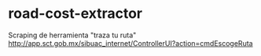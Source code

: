 # road-cost-extractor
Scraping de herramienta "traza tu ruta" http://app.sct.gob.mx/sibuac_internet/ControllerUI?action=cmdEscogeRuta
